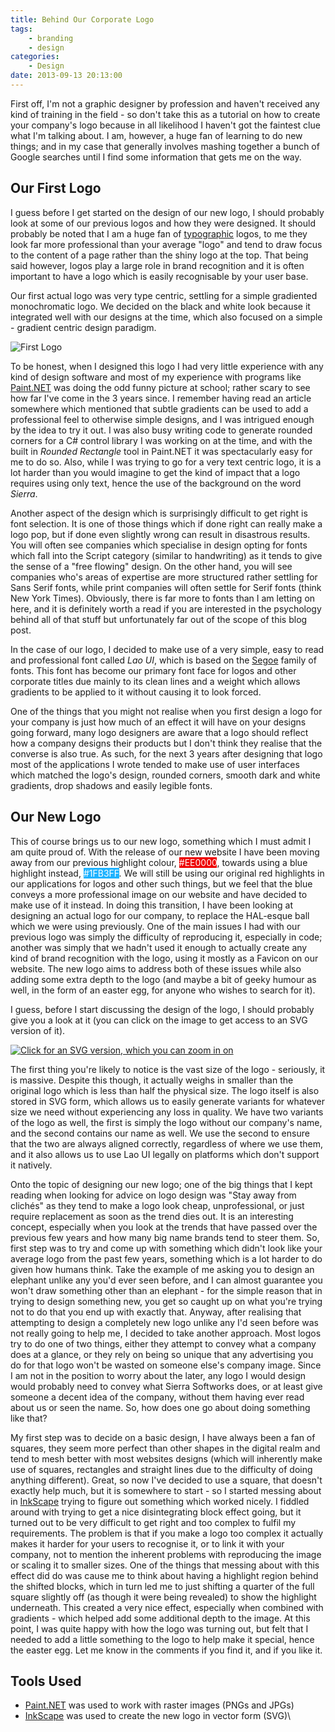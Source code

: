 ```yaml
---
title: Behind Our Corporate Logo
tags:
    - branding
    - design
categories:
    - Design
date: 2013-09-13 20:13:00
---
```

First off, I'm not a graphic designer by profession and haven't received any kind of training in the field -
so don't take this as a tutorial on how to create your company's logo because in all likelihood I haven't got
the faintest clue what I'm talking about. I am, however, a huge fan of learning to do new things; and in my case
that generally involves mashing together a bunch of Google searches until I find some information that gets me on the way.

<!--more-->

## Our First Logo
I guess before I get started on the design of our new logo, I should probably look at some of our previous logos and how
they were designed. It should probably be noted that I am a huge fan of [typographic](http://en.wikipedia.org/wiki/Typography)
logos, to me they look far more professional than your average "logo" and tend to draw focus to the content of a page rather
than the shiny logo at the top. That being said however, logos play a large role in brand recognition and it is often important
to have a logo which is easily recognisable by your user base.

Our first actual logo was very type centric, settling for a simple gradiented monochromatic logo. We decided on the
black and white look because it integrated well with our designs at the time, which also focused on a simple - gradient
centric design paradigm.

![First Logo](https://minio.sierrasoftworks.com/logos/old_logo.png)

To be honest, when I designed this logo I had very little experience with any kind of design software and most of my
experience with programs like [Paint.NET](http://www.getpaint.net/) was doing the odd funny picture at school; rather
scary to see how far I've come in the 3 years since. I remember having read an article somewhere which mentioned that
subtle gradients can be used to add a professional feel to otherwise simple designs, and I was intrigued enough by the idea
to try it out. I was also busy writing code to generate rounded corners for a C# control library I was working on at the time,
and with the built in *Rounded Rectangle* tool in Paint.NET it was spectacularly easy for me to do so. Also, while I was
trying to go for a very text centric logo, it is a lot harder than you would imagine to get the kind of impact that a logo
requires using only text, hence the use of the background on the word *Sierra*. 

Another aspect of the design which is surprisingly difficult to get right is font selection. It is one of those things
which if done right can really make a logo pop, but if done even slightly wrong can result in disastrous results.
You will often see companies which specialise in design opting for fonts which fall into the Script category
(similar to handwriting) as it tends to give the sense of a "free flowing" design. On the other hand, you will see
companies who's areas of expertise are more structured rather settling for Sans Serif fonts, while print companies
will often settle for Serif fonts (think New York Times). Obviously, there is far more to fonts than I am letting on here,
and it is definitely worth a read if you are interested in the psychology behind all of that stuff but unfortunately far
out of the scope of this blog post.

In the case of our logo, I decided to make use of a very simple, easy to read and professional font called *Lao UI*,
which is based on the [Segoe](http://en.wikipedia.org/wiki/Segoe) family of fonts. This font has become our primary font
face for logos and other corporate titles due mainly to its clean lines and a weight which allows gradients to be applied
to it without causing it to look forced. 

One of the things that you might not realise when you first design a logo for your company is just how much of an effect it
will have on your designs going forward, many logo designers are aware that a logo should reflect how a company designs their
products but I don't think they realise that the converse is also true. As such, for the next 3 years after designing that logo
most of the applications I wrote tended to make use of user interfaces which matched the logo's design, rounded corners,
smooth dark and white gradients, drop shadows and easily legible fonts.

## Our New Logo
This of course brings us to our new logo, something which I must admit I am quite proud of. With the release of our new
website I have been moving away from our previous highlight colour, <span style="color:#fff;background:#e00;">#EE0000</span>,
towards using a blue highlight instead, <span style="color:#fff;background:#1fb3ff;">#1FB3FF</span>. We will still be using
our original red highlights in our applications for logos and other such things, but we feel that the blue conveys a more
professional image on our website and have decided to make use of it instead. In doing this transition, I have been looking
at designing an actual logo for our company, to replace the HAL-esque ball which we were using previously. 
One of the main issues I had with our previous logo was simply the difficulty of reproducing it, especially in code;
another was simply that we hadn't used it enough to actually create any kind of brand recognition with the logo,
using it mostly as a Favicon on our website. The new logo aims to address both of these issues while also adding
some extra depth to the logo (and maybe a bit of geeky humour as well, in the form of an easter egg, for anyone who
wishes to search for it).

I guess, before I start discussing the design of the logo, I should probably give you a look at it
(you can click on the image to get access to an SVG version of it).

[![Click for an SVG version, which you can zoom in on](https://minio.sierrasoftworks.com/logos/logo_medium.png)](https://minio.sierrasoftworks.com/logos/logo.svg)

The first thing you're likely to notice is the vast size of the logo - seriously, it is massive.
Despite this though, it actually weighs in smaller than the original logo which is less than half the physical size.
The logo itself is also stored in SVG form, which allows us to easily generate variants for whatever size we need without
experiencing any loss in quality. We have two variants of the logo as well, the first is simply the logo without our company's
name, and the second contains our name as well. We use the second to ensure that the two are always aligned correctly,
regardless of where we use them, and it also allows us to use Lao UI legally on platforms which don't support it natively.

Onto the topic of designing our new logo; one of the big things that I kept reading when looking for advice on logo design
was "Stay away from clichés" as they tend to make a logo look cheap, unprofessional, or just require replacement as soon
as the trend dies out. It is an interesting concept, especially when you look at the trends that have passed over the
previous few years and how many big name brands tend to steer them. So, first step was to try and come up with
something which didn't look like your average logo from the past few years, something which is a lot harder to do given how
humans think. Take the example of me asking you to design an elephant unlike any you'd ever seen before, and I can almost
guarantee you won't draw something other than an elephant - for the simple reason that in trying to design something new,
you get so caught up on what you're trying not to do that you end up with exactly that. Anyway, after realising that
attempting to design a completely new logo unlike any I'd seen before was not really going to help me, I decided to take
another approach. Most logos try to do one of two things, either they attempt to convey what a company does at a glance,
or they rely on being so unique that any advertising you do for that logo won't be wasted on someone else's company image.
Since I am not in the position to worry about the later, any logo I would design would probably need to convey what
Sierra Softworks does, or at least give someone a decent idea of the company, without them having ever read about us or
seen the name. So, how does one go about doing something like that?

My first step was to decide on a basic design, I have always been a fan of squares, they seem more perfect than other
shapes in the digital realm and tend to mesh better with most websites designs (which will inherently make use of squares,
rectangles and straight lines due to the difficulty of doing anything different). Great, so now I've decided to use a square,
that doesn't exactly help much, but it is somewhere to start - so I started messing about in [InkScape](http://inkscape.org/)
trying to figure out something which worked nicely. I fiddled around with trying to get a nice disintegrating block effect
going, but it turned out to be very difficult to get right and too complex to fulfil my requirements. The problem is that if
you make a logo too complex it actually makes it harder for your users to recognise it, or to link it with your company,
not to mention the inherent problems with reproducing the image or scaling it to smaller sizes. One of the things that
messing about with this effect did do was cause me to think about having a highlight region behind the shifted blocks,
which in turn led me to just shifting a quarter of the full square slightly off (as though it were being revealed) to
show the highlight underneath. This created a very nice effect, especially when combined with gradients - which helped add
some additional depth to the image. At this point, I was quite happy with how the logo was turning out, but felt that I
needed to add a little something to the logo to help make it special, hence the easter egg. Let me know in the comments
if you find it, and if you like it.

## Tools Used
* [Paint.NET](http://www.getpaint.net) was used to work with raster images (PNGs and JPGs)
* [InkScape](http://inkscape.org) was used to create the new logo in vector form (SVG)\